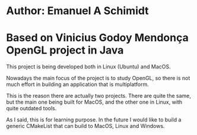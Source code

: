 # Author: Emanuel A Schimidt
# Based on Vinicius Godoy Mendonça OpenGL project in Java

This project is being developed both in Linux (Ubuntu) and MacOS.

Nowadays the main focus of the project is to study OpenGL, so there is not much effort in
building an application that is multiplatform.

This is the reason there are actually two projects. There are quite the same, but the main
one being built for MacOS, and the other one in Linux, with quite outdated tools.

As I said, this is for learning purpose. In the future I would like to build a generic
CMakeList that can build to MacOS, Linux and Windows.